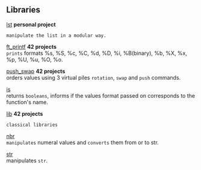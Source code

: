 

## Libraries

[lst](https://github.com/spajeo/push_swap/tree/master/libft/lst)   __personal project__   	   
             	
  	manipulate the list in a modular way.

[ft_printf](https://github.com/spajeo/push_swap/tree/master/libft/ft_printf) __42 projects__   	   
	`prints` formats %s, %S, %c, %C, %d, %D, %i, %B(binary), %b, %X, %x, %p, %U, %u, %O, %o.      

[push_swap](https://github.com/spajeo/push_swap/tree/master/libft/push_swap)	__42 projects__           	   
	orders values using 3 virtual piles `rotation`, `swap` and `push` commands.    

[is](https://github.com/spajeo/push_swap/tree/master/libft/is)     
  returns `booleans`, informs if the values format passed on corresponds to the function's name.

[lib](https://github.com/spajeo/push_swap/tree/master/libft/lib)  __42 projects__   	   
    
  	classical libraries

[nbr](https://github.com/spajeo/push_swap/tree/master/libft/nbr)       	   
	`manipulates` numeral values and `converts` them from or to str.


[str](https://github.com/spajeo/push_swap/tree/master/libft/str)  	       
	manipulates `str`.

